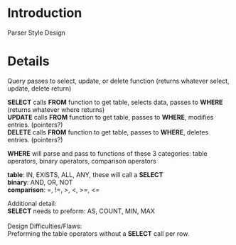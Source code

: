 # Introduction #
Parser Style Design
# Details #
Query passes to select, update, or delete function (returns whatever select, update, delete return) <br />

**SELECT** calls **FROM** function to get table, selects data, passes to **WHERE** (returns whatever where returns)<br>
<b>UPDATE</b> calls <b>FROM</b> function to get table, passes to <b>WHERE</b>, modifies entries. (pointers?) <br>
<b>DELETE</b>  calls <b>FROM</b> function to get table, passes to <b>WHERE</b>, deletes entries. (pointers?) <br>

<b>WHERE</b> will parse and pass to functions of these 3 categories: table operators, binary operators, comparison operators <br>

<b>table</b>: IN, EXISTS, ALL, ANY, these will call a <b>SELECT</b> <br>
<b>binary</b>: AND, OR, NOT <br>
<b>comparison</b>: =, !=, >, <, >=, <= <br>

Additional detail:<br>
<b>SELECT</b> needs to preform: AS, COUNT, MIN, MAX<br>
<br>
Design Difficulties/Flaws:<br>
Preforming the table operators without a <b>SELECT</b> call per row.